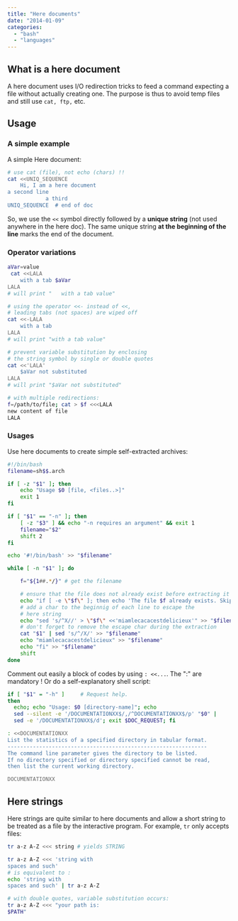 ```yaml
---
title: "Here documents"
date: "2014-01-09"
categories: 
  - "bash"
  - "languages"
---
```


## What is a here document

A here document uses I/O redirection tricks to feed a command expecting a file without actually creating one. The purpose is thus to avoid temp files and still use `cat, ftp,` etc.

## Usage

### A simple example

A simple Here document:
```bash
# use cat (file), not echo (chars) !!
cat <<UNIQ_SEQUENCE  
    Hi, I am a here document
a second line
            a third
UNIQ_SEQUENCE  # end of doc
```
So, we use the `<<` symbol directly followed by a **unique string** (not used anywhere in the here doc). The same unique string **at the beginning of the line** marks the end of the document.

### Operator variations

```bash
aVar=value
 cat <<LALA
    with a tab $aVar
LALA
# will print "   with a tab value"

# using the operator <<- instead of <<,
# leading tabs (not spaces) are wiped off
cat <<-LALA
    with a tab
LALA
# will print "with a tab value"

# prevent variable substitution by enclosing
# the string symbol by single or double quotes
cat <<'LALA'
    $aVar not substituted
LALA
# will print "$aVar not substituted"

# with multiple redirections:
f=/path/to/file; cat > $f <<<LALA
new content of file
LALA
```

### Usages

Use here documents to create simple self-extracted archives:

```bash
#!/bin/bash
filename=sh$$.arch

if [ -z "$1" ]; then
    echo "Usage $0 [file, <files..>]"
    exit 1
fi

if [ "$1" == "-n" ]; then
    [ -z "$3" ] && echo "-n requires an argument" && exit 1
    filename="$2"
    shift 2
fi

echo '#!/bin/bash' >> "$filename"

while [ -n "$1" ]; do

    f="${1##.*/}" # get the filename

    # ensure that the file does not already exist before extracting it
    echo "if [ -e \"$f\" ]; then echo 'The file $f already exists. Skipping'; else " >> "$filename"
    # add a char to the beginnig of each line to escape the
    # here string
    echo "sed 's/^X//' > \"$f\" <<'miamlecacacestdelicieux'" >> "$filename"
    # don't forget to remove the escape char during the extraction
    cat "$1" | sed 's/^/X/' >> "$filename"
    echo "miamlecacacestdelicieux" >> "$filename"
    echo "fi" >> "$filename"
    shift
done
```

Comment out easily a block of codes by using `: <<...`. The ":" are mandatory !
Or do a self-explanatory shell script:

```bash
if [ "$1" = "-h" ]     # Request help.
then
  echo; echo "Usage: $0 [directory-name]"; echo
  sed --silent -e '/DOCUMENTATIONXX$/,/^DOCUMENTATIONXX$/p' "$0" |
  sed -e '/DOCUMENTATIONXX$/d'; exit $DOC_REQUEST; fi

: <<DOCUMENTATIONXX
List the statistics of a specified directory in tabular format.
---------------------------------------------------------------
The command line parameter gives the directory to be listed.
If no directory specified or directory specified cannot be read,
then list the current working directory.

DOCUMENTATIONXX
```

## Here strings

Here strings are quite similar to here documents and allow a short string to be treated as a file by the interactive program. For example, `tr` only accepts files:

```bash
tr a-z A-Z <<< string # yields STRING

tr a-z A-Z <<< 'string with
spaces and such'
# is equivalent to :
echo 'string with
spaces and such' | tr a-z A-Z

# with double quotes, variable substitution occurs:
tr a-z A-Z <<< "your path is:
$PATH"
```